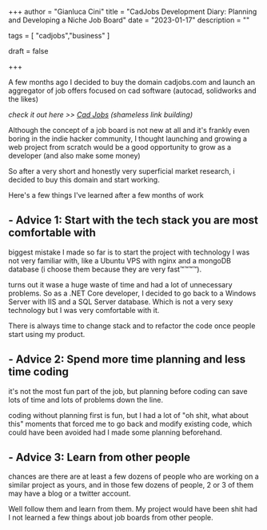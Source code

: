 +++
author = "Gianluca Cini"
title = "CadJobs Development Diary: Planning and Developing a Niche Job Board"
date = "2023-01-17"
description = ""

tags = [
    "cadjobs","business"
]

draft = false

+++

A few months ago I decided to buy the domain cadjobs.com and launch an aggregator of job offers focused on cad software (autocad, solidworks and the likes)

*check it out here >> [Cad Jobs](https://cadjobs.com) (shameless link building)*

Although the concept of a job board is not new at all and it's frankly even boring in the indie hacker community, I thought launching and growing a web project from scratch would be a good opportunity to grow as a developer (and also make some money) 

So after a very short and honestly very superficial market research, i decided to buy this domain and start working. 

Here's a few things I've learned after a few months of work

## - Advice 1: Start with the tech stack you are most comfortable with

biggest mistake I made so far is to start the project with technology I was not very familiar with, like a Ubuntu VPS with nginx and a mongoDB database (i choose them because they are very fast™™™™).

turns out it wase a huge waste of time and had a lot of unnecessary problems. So as a .NET Core developer, I decided to go back to a Windows Server with IIS and a SQL Server database. Which is not a very sexy technology but I was very comfortable with it. 

There is always time to change stack and to refactor the code once people start using my product. 

## - Advice 2: Spend more time planning and less time coding

it's not the most fun part of the job, but planning before coding can save lots of time and lots of problems down the line.

coding without planning first is fun, but I had a lot of "oh shit, what about this" moments that forced me to go back and modify existing code, which could have been avoided had I made some planning beforehand.

## - Advice 3: Learn from other people

chances are there are at least a few dozens of people who are working on a similar project as yours, and in those few dozens of people, 2 or 3 of them may have a blog or a twitter account.

Well follow them and learn from them. My project would have been shit had I not learned a few things about job boards from other people.